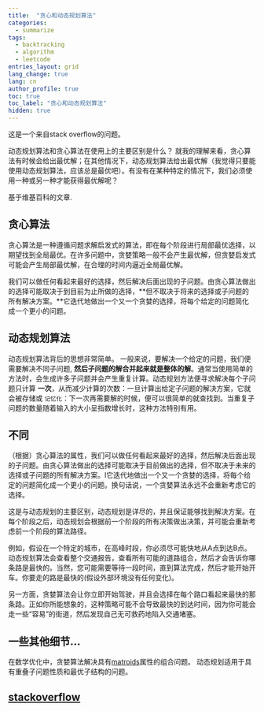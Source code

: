 ```yaml
---
title:  "贪心和动态规划算法"
categories:
  - summarize
tags: 
  - backtracking
  - algorithm
  - leetcode
entries_layout: grid
lang_change: true
lang: cn
author_profile: true
toc: true
toc_label: "贪心和动态规划算法"
hidden: true
---
```


这是一个来自stack overflow的问题。

动态规划算法和贪心算法在使用上的主要区别是什么？
就我的理解来看，贪心算法有时候会给出最优解；在其他情况下，动态规划算法给出最优解（我觉得只要能使用动态规划算法，应该总是最优吧）。有没有在某种特定的情况下，我们必须使用一种或另一种才能获得最优解呢？

基于维基百科的文章.

## 贪心算法

贪心算法是一种遵循问题求解启发式的算法，即在每个阶段进行局部最优选择，以期望找到全局最优。在许多问题中，贪婪策略一般不会产生最优解，但贪婪启发式可能会产生局部最优解，在合理的时间内逼近全局最优解。

我们可以做任何看起来最好的选择，然后解决后面出现的子问题。由贪心算法做出的选择可能取决于到目前为止所做的选择，**但不取决于将来的选择或子问题的所有解决方案。**它迭代地做出一个又一个贪婪的选择，将每个给定的问题简化成一个更小的问题。

## 动态规划算法

动态规划算法背后的思想非常简单。 一般来说，要解决一个给定的问题，我们便需要解决不同子问题, **然后子问题的解合并起来就是整体的解**。通常当使用简单的方法时，会生成许多子问题并会产生重复计算。动态规划方法便寻求解决每个子问题只计算 **一次**，从而减少计算的次数：一旦计算出给定子问题的解决方案，它就会被存储或 `记忆化`：下一次再需要解的时候，便可以很简单的就查找到。当重复子问题的数量随着输入的大小呈指数增长时，这种方法特别有用。

## 不同

（根据）贪心算法的属性，我们可以做任何看起来最好的选择，然后解决后面出现的子问题。由贪心算法做出的选择可能取决于目前做出的选择，但不取决于未来的选择或子问题的所有解决方案。I它迭代地做出一个又一个贪婪的选择，将每个给定的问题简化成一个更小的问题。换句话说，一个贪婪算法永远不会重新考虑它的选择。

这是与动态规划的主要区别，动态规划是详尽的，并且保证能够找到解决方案。在每个阶段之后，动态规划会根据前一个阶段的所有决策做出决策，并可能会重新考虑前一个阶段的算法路径。

例如，假设在一个特定的城市，在高峰时段，你必须尽可能快地从A点到达B点。动态规划算法会查看整个交通报告，查看所有可能的道路组合，然后才会告诉你哪条路是最快的。当然，您可能需要等待一段时间，直到算法完成，然后才能开始开车。你要走的路是最快的(假设外部环境没有任何变化)。

另一方面，贪婪算法会让你立即开始驾驶，并且会选择在每个路口看起来最快的那条路。正如你所能想象的，这种策略可能不会导致最快的到达时间，因为你可能会走一些“容易”的街道，然后发现自己无可救药地陷入交通堵塞。

## 一些其他细节…

在数学优化中，贪婪算法解决具有[matroids](https://en.wikipedia.org/wiki/Matroid)属性的组合问题。 动态规划适用于具有重叠子问题性质和最优子结构的问题。

## [stackoverflow](https://stackoverflow.com/questions/16690249/what-is-the-difference-between-dynamic-programming-and-greedy-approach)
